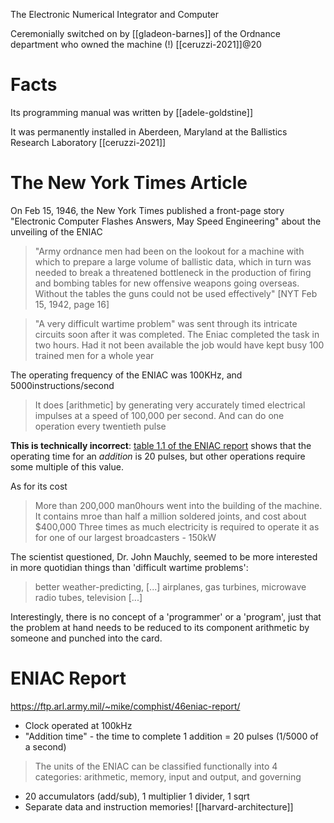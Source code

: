 The Electronic Numerical Integrator and Computer

Ceremonially switched on by [[gladeon-barnes]] of the Ordnance department who owned the machine (!) [[ceruzzi-2021]]@20


# Facts
Its programming manual was written by [[adele-goldstine]]

It was permanently installed in Aberdeen, Maryland at the Ballistics Research Laboratory [[ceruzzi-2021]]

# The New York Times Article
On Feb 15, 1946, the New York Times published a front-page story "Electronic Computer Flashes Answers, May Speed Engineering" about the unveiling of the ENIAC

> "Army ordnance men had been on the lookout for a machine with which to prepare a large volume of ballistic data, which in turn was needed to break a threatened bottleneck in the production of firing and bombing tables for new offensive weapons going overseas. Without the tables the guns could not be used effectively" [NYT Feb 15, 1942, page 16]

> "A very difficult wartime problem" was sent through its intricate circuits soon after it was completed. The Eniac completed the task in two hours. Had it not been available the job would have kept busy 100 trained men for a whole year

The operating frequency of the ENIAC was 100KHz, and 5000instructions/second
> It does [arithmetic] by generating very accurately timed electrical impulses at a speed of 100,000 per second. And can do one operation every twentieth pulse

**This is technically incorrect**: [table 1.1 of the ENIAC report](https://ftp.arl.army.mil/ftp/historic-computers/drawings/big-px-1-421.gif) shows that the operating time for an *addition* is 20 pulses, but other operations require some multiple of this value.

As for its cost
> More than 200,000 man0hours went into the building of the machine.
> It contains mroe than half a million soldered joints, and cost about $400,000
> Three times as much electricity is required to operate it as for one of our largest broadcasters - 150kW

The scientist questioned, Dr. John Mauchly, seemed to be more interested in more quotidian things than 'difficult wartime problems':
> better weather-predicting, [...] airplanes, gas turbines, microwave radio tubes, television [...]

Interestingly, there is no concept of a 'programmer' or a 'program', just that the problem at hand needs to be reduced to its component arithmetic by someone and punched into the card.
# ENIAC Report
https://ftp.arl.army.mil/~mike/comphist/46eniac-report/
- Clock operated at 100kHz
- "Addition time" - the time to complete 1 addition = 20 pulses (1/5000 of a second)
> The units of the ENIAC can be classified functionally into 4 categories: arithmetic, memory, input and output, and governing
- 20 accumulators (add/sub), 1 multiplier 1 divider, 1 sqrt
- Separate data and instruction memories! [[harvard-architecture]]

